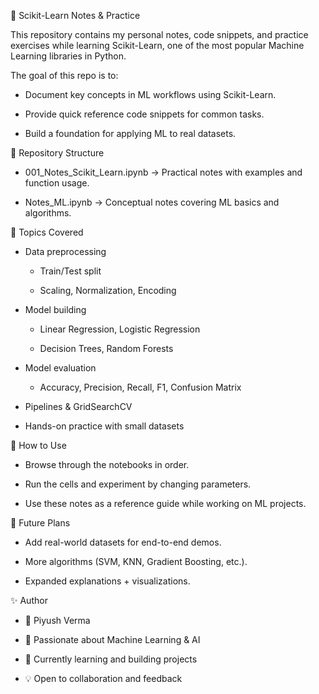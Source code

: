 📘 Scikit-Learn Notes & Practice

This repository contains my personal notes, code snippets, and practice exercises while learning Scikit-Learn, one of the most popular Machine Learning libraries in Python.

The goal of this repo is to:

* Document key concepts in ML workflows using Scikit-Learn.

* Provide quick reference code snippets for common tasks.

* Build a foundation for applying ML to real datasets.

📂 Repository Structure

* 001_Notes_Scikit_Learn.ipynb → Practical notes with examples and function usage.

* Notes_ML.ipynb → Conceptual notes covering ML basics and algorithms.

🚀 Topics Covered

* Data preprocessing

  * Train/Test split

  * Scaling, Normalization, Encoding

* Model building

  * Linear Regression, Logistic Regression

  * Decision Trees, Random Forests

* Model evaluation

  * Accuracy, Precision, Recall, F1, Confusion Matrix

* Pipelines & GridSearchCV

* Hands-on practice with small datasets

📖 How to Use

* Browse through the notebooks in order.

* Run the cells and experiment by changing parameters.

* Use these notes as a reference guide while working on ML projects.

🔮 Future Plans

* Add real-world datasets for end-to-end demos.

* More algorithms (SVM, KNN, Gradient Boosting, etc.).

* Expanded explanations + visualizations.

✨ Author

* 👤 Piyush Verma

* 📌 Passionate about Machine Learning & AI

* 🌱 Currently learning and building projects

* 💡 Open to collaboration and feedback
